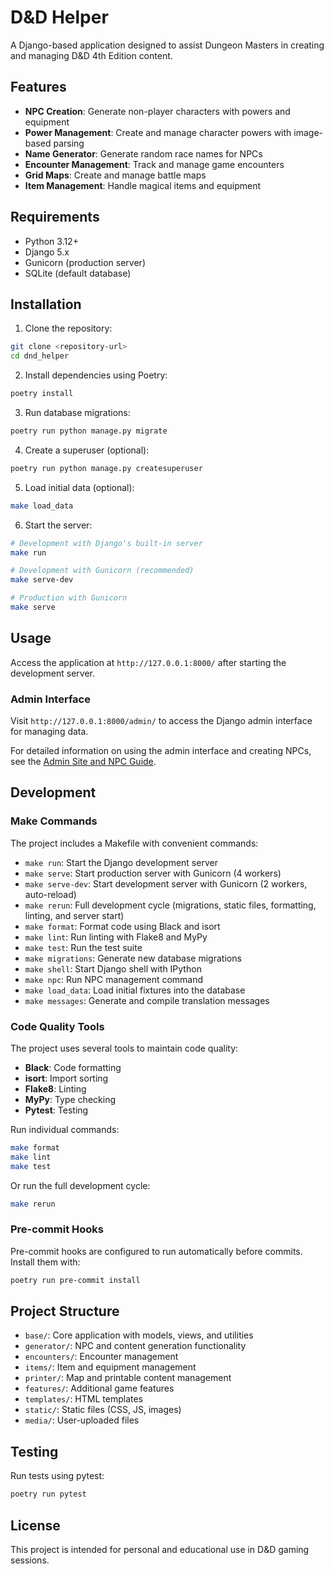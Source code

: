 # D&D Helper

A Django-based application designed to assist Dungeon Masters in creating and managing D&D 4th Edition content.

## Features

- **NPC Creation**: Generate non-player characters with powers and equipment
- **Power Management**: Create and manage character powers with image-based parsing
- **Name Generator**: Generate random race names for NPCs
- **Encounter Management**: Track and manage game encounters
- **Grid Maps**: Create and manage battle maps
- **Item Management**: Handle magical items and equipment

## Requirements

- Python 3.12+
- Django 5.x
- Gunicorn (production server)
- SQLite (default database)

## Installation

1. Clone the repository:
```bash
git clone <repository-url>
cd dnd_helper
```

2. Install dependencies using Poetry:
```bash
poetry install
```

3. Run database migrations:
```bash
poetry run python manage.py migrate
```

4. Create a superuser (optional):
```bash
poetry run python manage.py createsuperuser
```

5. Load initial data (optional):
```bash
make load_data
```

6. Start the server:
```bash
# Development with Django's built-in server
make run

# Development with Gunicorn (recommended)
make serve-dev

# Production with Gunicorn
make serve
```

## Usage

Access the application at `http://127.0.0.1:8000/` after starting the development server.

### Admin Interface

Visit `http://127.0.0.1:8000/admin/` to access the Django admin interface for managing data.

For detailed information on using the admin interface and creating NPCs, see the [Admin Site and NPC Guide](docs/ADMIN_NPC_GUIDE.md).

## Development

### Make Commands

The project includes a Makefile with convenient commands:

- `make run`: Start the Django development server
- `make serve`: Start production server with Gunicorn (4 workers)
- `make serve-dev`: Start development server with Gunicorn (2 workers, auto-reload)
- `make rerun`: Full development cycle (migrations, static files, formatting, linting, and server start)
- `make format`: Format code using Black and isort
- `make lint`: Run linting with Flake8 and MyPy
- `make test`: Run the test suite
- `make migrations`: Generate new database migrations
- `make shell`: Start Django shell with IPython
- `make npc`: Run NPC management command
- `make load_data`: Load initial fixtures into the database
- `make messages`: Generate and compile translation messages

### Code Quality Tools

The project uses several tools to maintain code quality:

- **Black**: Code formatting
- **isort**: Import sorting
- **Flake8**: Linting
- **MyPy**: Type checking
- **Pytest**: Testing

Run individual commands:
```bash
make format
make lint
make test
```

Or run the full development cycle:
```bash
make rerun
```

### Pre-commit Hooks

Pre-commit hooks are configured to run automatically before commits. Install them with:
```bash
poetry run pre-commit install
```

## Project Structure

- `base/`: Core application with models, views, and utilities
- `generator/`: NPC and content generation functionality
- `encounters/`: Encounter management
- `items/`: Item and equipment management
- `printer/`: Map and printable content management
- `features/`: Additional game features
- `templates/`: HTML templates
- `static/`: Static files (CSS, JS, images)
- `media/`: User-uploaded files

## Testing

Run tests using pytest:
```bash
poetry run pytest
```

## License

This project is intended for personal and educational use in D&D gaming sessions.
